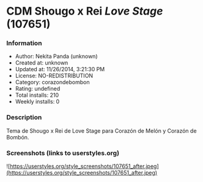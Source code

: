 # CDM Shougo x Rei *Love Stage* (107651)

### Information
- Author: Nekita Panda (unknown)
- Created at: unknown
- Updated at: 11/26/2014, 3:21:30 PM
- License: NO-REDISTRIBUTION
- Category: corazondebombon
- Rating: undefined
- Total installs: 210
- Weekly installs: 0


### Description
Tema de Shougo x Rei de Love Stage para Corazón de Melón y Corazón de Bombón.


### Screenshots (links to userstyles.org)
![https://userstyles.org/style_screenshots/107651_after.jpeg](https://userstyles.org/style_screenshots/107651_after.jpeg)


